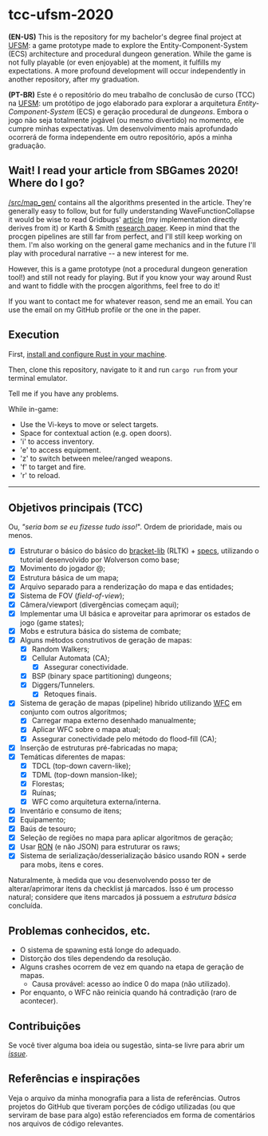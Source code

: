 # tcc-ufsm-2020
**(EN-US)** This is the repository for my bachelor's degree final project at [UFSM](https://www.ufsm.br/): a game
prototype made to explore the Entity-Component-System (ECS) architecture and procedural dungeon generation.
While the game is not fully playable (or even enjoyable) at the moment, it
fulfills my expectations. A more profound development will occur independently in another
repository, after my graduation.

**(PT-BR)** Este é o repositório do meu trabalho de conclusão de curso (TCC) na [UFSM](https://www.ufsm.br/): um
protótipo de jogo elaborado para explorar a arquitetura *Entity-Component-System* (ECS) e
geração procedural de *dungeons*.
Embora o jogo não seja totalmente jogável (ou mesmo divertido) no momento,
ele cumpre minhas expectativas. Um desenvolvimento mais aprofundado ocorrerá de forma independente
em outro repositório, após a minha graduação.

## Wait! I read your article from SBGames 2020! Where do I go?
[/src/map_gen/](https://github.com/pprobst/tcc-ufsm-2020/tree/master/src/map_gen) contains all the algorithms presented in the article. They're
generally easy to follow, but for fully understanding WaveFunctionCollapse it
would be wise to read Gridbugs' [article](https://gridbugs.org/wave-function-collapse/) (my implementation directly derives from it) or Karth & Smith [research paper](https://adamsmith.as/papers/wfc_is_constraint_solving_in_the_wild.pdf).
Keep in mind that the procgen pipelines are still far from perfect, and I'll
still keep working on them. I'm also working on the general game mechanics and
in the future I'll play with procedural narrative -- a new interest for me.

However, this is a game prototype (not a procedural dungeon generation tool!) and still not ready for playing. But if
you know your way around Rust and want to fiddle with the procgen algorithms,
feel free to do it!

If you want to contact me for whatever reason, send me an email. You can use the email on my GitHub
profile or the one in the paper.

## Execution
First, [install and configure Rust in your machine](https://doc.rust-lang.org/book/ch01-01-installation.html).

Then, clone this repository, navigate to it and run ```cargo run``` from your terminal emulator.

Tell me if you have any problems.

While in-game:
- Use the Vi-keys to move or select targets.
- Space for contextual action (e.g. open doors).
- 'i' to access inventory.
- 'e' to access equipment.
- 'z' to switch between melee/ranged weapons.
- 'f' to target and fire.
- 'r' to reload.

---

## Objetivos principais (TCC)
Ou, _"seria bom se eu fizesse tudo isso!_". Ordem de prioridade, mais ou menos.
- [x] Estruturar o básico do básico do [bracket-lib](https://github.com/thebracket/bracket-lib) 
  (RLTK) + [specs](https://github.com/amethyst/specs/), utilizando o tutorial desenvolvido por Wolverson como base;
- [x] Movimento do jogador @;
- [x] Estrutura básica de um mapa;
- [x] Arquivo separado para a renderização do mapa e das entidades;
- [x] Sistema de FOV (_field-of-view_);
- [x] Câmera/viewport (divergências começam aqui);
- [x] Implementar uma UI básica e aproveitar para aprimorar os estados de jogo (game states);
- [x] Mobs e estrutura básica do sistema de combate;
- [x] Alguns métodos construtivos de geração de mapas:
    - [x] Random Walkers;
    - [x] Cellular Automata (CA);
        - [x] Assegurar conectividade.
    - [x] BSP (binary space partitioning) dungeons;
    - [x] Diggers/Tunnelers.
        - [x] Retoques finais.
- [x] Sistema de geração de mapas (pipeline) híbrido utilizando
  [WFC](https://github.com/mxgmn/WaveFunctionCollapse) em conjunto com outros algoritmos;
  - [x] Carregar mapa externo desenhado manualmente;
  - [x] Aplicar WFC sobre o mapa atual;
  - [x] Assegurar conectividade pelo método do flood-fill (CA);
- [x] Inserção de estruturas pré-fabricadas no mapa;
- [x] Temáticas diferentes de mapas:
    - [x] TDCL (top-down cavern-like);
    - [x] TDML (top-down mansion-like);
    - [x] Florestas;
    - [x] Ruínas;
    - [x] WFC como arquitetura externa/interna.
- [x] Inventário e consumo de itens;
- [x] Equipamento;
- [x] Baús de tesouro;
- [x] Seleção de regiões no mapa para aplicar algoritmos de geração;
- [x] Usar [RON](https://github.com/ron-rs/ron) (e não JSON) para estruturar os raws;
- [x] Sistema de serialização/desserialização básico usando RON +
  serde para mobs, itens e cores.

Naturalmente, à medida que vou desenvolvendo posso ter de 
alterar/aprimorar itens da checklist já marcados. Isso é um processo natural;
considere que itens marcados já possuem a _estrutura básica_ concluída. 

## Problemas conhecidos, etc.
- O sistema de spawning está longe do adequado.
- Distorção dos tiles dependendo da resolução.
- Alguns crashes ocorrem de vez em quando na etapa de geração de mapas.
    - Causa provável: acesso ao índice 0 do mapa (não utilizado).
- Por enquanto, o WFC não reinicia quando há contradição (raro de acontecer). 

## Contribuições
Se você tiver alguma boa ideia ou sugestão, sinta-se livre para abrir um 
[_issue_](https://github.com/pprobst/tcc-ufsm-2020/issues/new).

## Referências e inspirações
Veja o arquivo da minha monografia para a lista de referências. Outros projetos do GitHub que tiveram
porções de código utilizadas (ou que serviram de base para algo) estão referenciados em forma de comentários nos arquivos de código relevantes.
